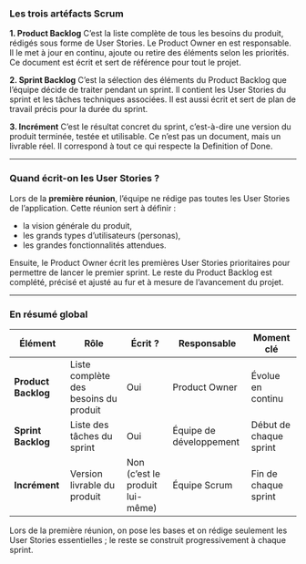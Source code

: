 ### Les trois artéfacts Scrum

**1. Product Backlog**
C’est la liste complète de tous les besoins du produit, rédigés sous forme de User Stories.
Le Product Owner en est responsable. Il le met à jour en continu, ajoute ou retire des éléments selon les priorités.
Ce document est écrit et sert de référence pour tout le projet.

**2. Sprint Backlog**
C’est la sélection des éléments du Product Backlog que l’équipe décide de traiter pendant un sprint.
Il contient les User Stories du sprint et les tâches techniques associées.
Il est aussi écrit et sert de plan de travail précis pour la durée du sprint.

**3. Incrément**
C’est le résultat concret du sprint, c’est-à-dire une version du produit terminée, testée et utilisable.
Ce n’est pas un document, mais un livrable réel.
Il correspond à tout ce qui respecte la Definition of Done.

---

### Quand écrit-on les User Stories ?

Lors de la **première réunion**, l’équipe ne rédige pas toutes les User Stories de l’application.
Cette réunion sert à définir :

* la vision générale du produit,
* les grands types d’utilisateurs (personas),
* les grandes fonctionnalités attendues.

Ensuite, le Product Owner écrit les premières User Stories prioritaires pour permettre de lancer le premier sprint.
Le reste du Product Backlog est complété, précisé et ajusté au fur et à mesure de l’avancement du projet.

---

### En résumé global

| Élément             | Rôle                                  | Écrit ?                         | Responsable             | Moment clé             |
| ------------------- | ------------------------------------- | ------------------------------- | ----------------------- | ---------------------- |
| **Product Backlog** | Liste complète des besoins du produit | Oui                             | Product Owner           | Évolue en continu      |
| **Sprint Backlog**  | Liste des tâches du sprint            | Oui                             | Équipe de développement | Début de chaque sprint |
| **Incrément**       | Version livrable du produit           | Non (c’est le produit lui-même) | Équipe Scrum            | Fin de chaque sprint   |

Lors de la première réunion, on pose les bases et on rédige seulement les User Stories essentielles ; le reste se construit progressivement à chaque sprint.
